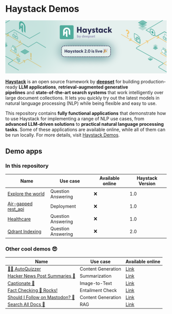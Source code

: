 # Haystack Demos

<div align="center">
  <a href="https://haystack.deepset.ai/"><img src="https://github.com/deepset-ai/haystack/blob/main/docs/img/banner_20.png" alt="Green logo of a stylized white 'H' with the text 'Haystack, by deepset. Haystack 2.0 is live 🎉' Abstract green and yellow diagrams in the background."></a>
</div>

[**Haystack**](https://github.com/deepset-ai/haystack) is an open source framework by [**deepset**](https://deepset.ai) for building production-ready **LLM applications**, **retrieval-augmented generative pipelines** and **state-of-the-art search systems** that work intelligently over large document collections. It lets you quickly try out the latest models in natural language processing (NLP) while being flexible and easy to use.

This repository contains **fully functional applications** that demonstrate how to use Haystack for implementing a range of NLP use cases, from **advanced LLM-driven solutions** to **practical natural language processing tasks**. Some of these applications are available online, while all of them can be run locally. For more details, visit [Haystack Demos](https://haystack.deepset.ai/overview/demo).

## Demo apps

### In this repository
| Name                                        | Use case           | Available online                         | Haystack Version |
| ------------------------------------------- | ------------------ | ---------------------------------------- | -----------------|
| [Explore the world](./explore_the_world/)   | Question Answering | :x:                                      | 1.0              |
| [Air-gapped rest_api](./airgapped-rest_api) | Deployment         | :x:                                      | 1.0              |
| [Healthcare](./healthcare)                  | Question Answering | :x:                                      | 1.0              |
| [Qdrant Indexing](./qdrant_indexing)        | Question Answering | :x:                                      | 2.0              |

### Other cool demos 😎
| Name                                                                                            | Use case           | Available online                                                  |
| ----------------------------------------------------------------------------------------------- | ------------------ | ----------------------------------------------------------------- |
| [🧑‍🏫 AutoQuizzer](https://github.com/anakin87/autoquizzer)                                       | Content Generation | [Link](https://huggingface.co/spaces/Tuana/what-would-mother-say) |
| [Hacker News Post Summaries 🧡](https://github.com/TuanaCelik/hackernews-summaries)             | Summarization      | [Link](https://huggingface.co/spaces/Tuana/hackernews-summaries)  |
| [Captionate 📸](https://huggingface.co/spaces/bilgeyucel/captionate/tree/main)                  | Image-to-Text      | [Link](https://huggingface.co/spaces/bilgeyucel/captionate)       |
| [Fact Checking 🎸 Rocks!](https://github.com/anakin87/fact-checking-rocks)                      | Entailment Check   | [Link](https://huggingface.co/spaces/anakin87/fact-checking-rocks)|
| [Should I Follow on Mastodon? 🐤](https://github.com/TuanaCelik/should-i-follow)                | Content Generation | [Link](https://huggingface.co/spaces/deepset/should-i-follow)     |
| [Search All Docs 🔎](https://github.com/silvanocerza/search-all-the-docs)                       | RAG                | [Link](https://huggingface.co/spaces/deepset/search-all-the-docs) |
